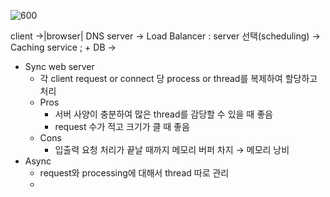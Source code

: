 ![600](https://i.imgur.com/E9izYPz.png)

client $\to$|browser| DNS server $\to$ Load Balancer : server 선택(scheduling) $\to$ Caching service ; + DB $\to$ 

- Sync web server
	- 각 client request or connect 당 process or thread를 복제하여 할당하고 처리
	- Pros
		- 서버 사양이 충분하여 많은 thread를 감당할 수 있을 때 좋음
		- request 수가 적고 크기가 클 때 좋음
	- Cons
		- 입출력 요청 처리가 끝날 때까지 메모리 버퍼 차지 $\to$ 메모리 낭비
- Async
	- request와 processing에 대해서 thread 따로 관리
	- 